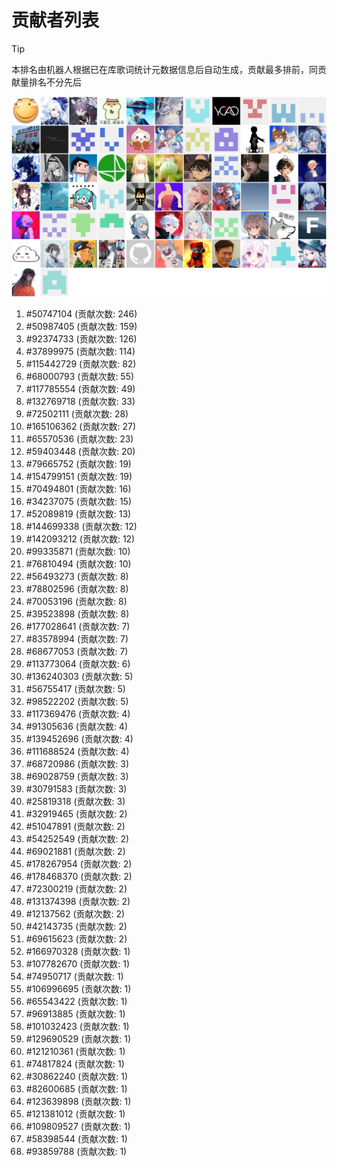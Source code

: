 # 贡献者列表

> [!TIP]
> 本排名由机器人根据已在库歌词统计元数据信息后自动生成，贡献最多排前，同贡献量排名不分先后

![贡献者头像画廊](./CONTRIBUTORS.svg)

1. #50747104 (贡献次数: 246)
2. #50987405 (贡献次数: 159)
3. #92374733 (贡献次数: 126)
4. #37899975 (贡献次数: 114)
5. #115442729 (贡献次数: 82)
6. #68000793 (贡献次数: 55)
7. #117785554 (贡献次数: 49)
8. #132769718 (贡献次数: 33)
9. #72502111 (贡献次数: 28)
10. #165106362 (贡献次数: 27)
11. #65570536 (贡献次数: 23)
12. #59403448 (贡献次数: 20)
13. #79665752 (贡献次数: 19)
14. #154799151 (贡献次数: 19)
15. #70494801 (贡献次数: 16)
16. #34237075 (贡献次数: 15)
17. #52089819 (贡献次数: 13)
18. #144699338 (贡献次数: 12)
19. #142093212 (贡献次数: 12)
20. #99335871 (贡献次数: 10)
21. #76810494 (贡献次数: 10)
22. #56493273 (贡献次数: 8)
23. #78802596 (贡献次数: 8)
24. #70053196 (贡献次数: 8)
25. #39523898 (贡献次数: 8)
26. #177028641 (贡献次数: 7)
27. #83578994 (贡献次数: 7)
28. #68677053 (贡献次数: 7)
29. #113773064 (贡献次数: 6)
30. #136240303 (贡献次数: 5)
31. #56755417 (贡献次数: 5)
32. #98522202 (贡献次数: 5)
33. #117369476 (贡献次数: 4)
34. #91305636 (贡献次数: 4)
35. #139452696 (贡献次数: 4)
36. #111688524 (贡献次数: 4)
37. #68720986 (贡献次数: 3)
38. #69028759 (贡献次数: 3)
39. #30791583 (贡献次数: 3)
40. #25819318 (贡献次数: 3)
41. #32919465 (贡献次数: 2)
42. #51047891 (贡献次数: 2)
43. #54252549 (贡献次数: 2)
44. #69021881 (贡献次数: 2)
45. #178267954 (贡献次数: 2)
46. #178468370 (贡献次数: 2)
47. #72300219 (贡献次数: 2)
48. #131374398 (贡献次数: 2)
49. #12137562 (贡献次数: 2)
50. #42143735 (贡献次数: 2)
51. #69615623 (贡献次数: 2)
52. #166970328 (贡献次数: 1)
53. #107782670 (贡献次数: 1)
54. #74950717 (贡献次数: 1)
55. #106996695 (贡献次数: 1)
56. #65543422 (贡献次数: 1)
57. #96913885 (贡献次数: 1)
58. #101032423 (贡献次数: 1)
59. #129690529 (贡献次数: 1)
60. #121210361 (贡献次数: 1)
61. #74817824 (贡献次数: 1)
62. #30862240 (贡献次数: 1)
63. #82600685 (贡献次数: 1)
64. #123639898 (贡献次数: 1)
65. #121381012 (贡献次数: 1)
66. #109809527 (贡献次数: 1)
67. #58398544 (贡献次数: 1)
68. #93859788 (贡献次数: 1)
